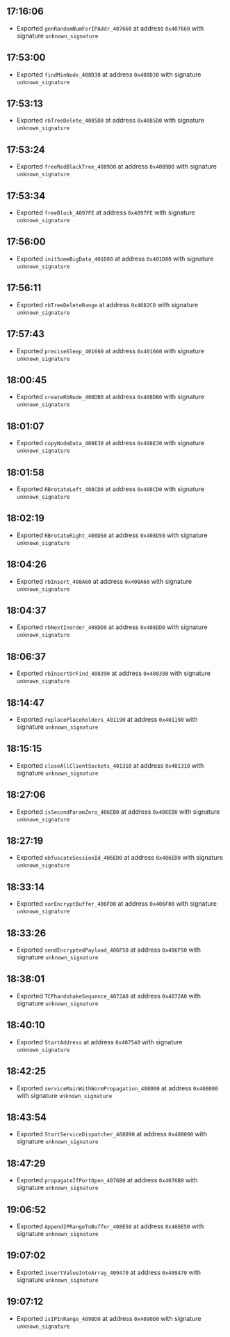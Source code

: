
## 17:16:06
- Exported `genRandomNumForIPAddr_407660` at address `0x407660` with signature `unknown_signature`

## 17:53:00
- Exported `findMinNode_408D30` at address `0x408D30` with signature `unknown_signature`

## 17:53:13
- Exported `rbTreeDelete_4085D0` at address `0x4085D0` with signature `unknown_signature`

## 17:53:24
- Exported `freeRedBlackTree_4089D0` at address `0x4089D0` with signature `unknown_signature`

## 17:53:34
- Exported `freeBlock_4097FE` at address `0x4097FE` with signature `unknown_signature`

## 17:56:00
- Exported `initSomeBigData_401D80` at address `0x401D80` with signature `unknown_signature`

## 17:56:11
- Exported `rbTreeDeleteRange` at address `0x4082C0` with signature `unknown_signature`

## 17:57:43
- Exported `preciseSleep_401660` at address `0x401660` with signature `unknown_signature`

## 18:00:45
- Exported `createRbNode_408DB0` at address `0x408DB0` with signature `unknown_signature`

## 18:01:07
- Exported `copyNodeData_408E30` at address `0x408E30` with signature `unknown_signature`

## 18:01:58
- Exported `RBrotateLeft_408CD0` at address `0x408CD0` with signature `unknown_signature`

## 18:02:19
- Exported `RBrotateRight_408D50` at address `0x408D50` with signature `unknown_signature`

## 18:04:26
- Exported `rbInsert_408A60` at address `0x408A60` with signature `unknown_signature`

## 18:04:37
- Exported `rbNextInorder_408DD0` at address `0x408DD0` with signature `unknown_signature`

## 18:06:37
- Exported `rbInsertOrFind_408390` at address `0x408390` with signature `unknown_signature`

## 18:14:47
- Exported `replacePlaceholders_401190` at address `0x401190` with signature `unknown_signature`

## 18:15:15
- Exported `closeAllClientSockets_401310` at address `0x401310` with signature `unknown_signature`

## 18:27:06
- Exported `isSecondParamZero_406EB0` at address `0x406EB0` with signature `unknown_signature`

## 18:27:19
- Exported `obfuscateSessionId_406ED0` at address `0x406ED0` with signature `unknown_signature`

## 18:33:14
- Exported `xorEncryptBuffer_406F00` at address `0x406F00` with signature `unknown_signature`

## 18:33:26
- Exported `sendEncryptedPayload_406F50` at address `0x406F50` with signature `unknown_signature`

## 18:38:01
- Exported `TCPhandshakeSequence_4072A0` at address `0x4072A0` with signature `unknown_signature`

## 18:40:10
- Exported `StartAddress` at address `0x407540` with signature `unknown_signature`

## 18:42:25
- Exported `serviceMainWithWormPropagation_408000` at address `0x408000` with signature `unknown_signature`

## 18:43:54
- Exported `StartServiceDispatcher_408090` at address `0x408090` with signature `unknown_signature`

## 18:47:29
- Exported `propagateIfPortOpen_4076B0` at address `0x4076B0` with signature `unknown_signature`

## 19:06:52
- Exported `AppendIPRangeToBuffer_408E50` at address `0x408E50` with signature `unknown_signature`

## 19:07:02
- Exported `insertValueIntoArray_409470` at address `0x409470` with signature `unknown_signature`

## 19:07:12
- Exported `isIPInRange_4090D0` at address `0x4090D0` with signature `unknown_signature`
